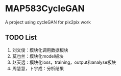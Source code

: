 # MAP583CycleGAN

A project using cycleGAN for pix2pix work

## TODO List
1. 刘文俊：模块化调用数据板块
2. 莫也兰：模块化model板块
3. 赵天远：模块化loss，training，output和analyse板块
4. 周慧慧，卜宇成：分析结果
